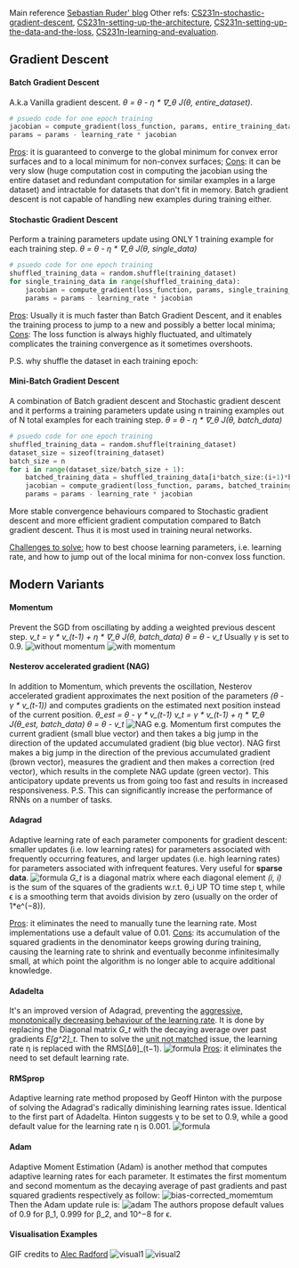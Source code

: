 Main reference [Sebastian Ruder' blog](https://ruder.io/optimizing-gradient-descent/index.html)
Other refs: [CS231n-stochastic-gradient-descent](https://cs231n.github.io/optimization-1/), [CS231n-setting-up-the-architecture](https://cs231n.github.io/neural-networks-1/), [CS231n-setting-up-the-data-and-the-loss](https://cs231n.github.io/neural-networks-2/), [CS231n-learning-and-evaluation](https://cs231n.github.io/neural-networks-3/).

## Gradient Descent
#### Batch Gradient Descent
A.k.a Vanilla gradient descent. 
*θ = θ - η * ∇_θ J(θ, entire_dataset)*.
```python
# psuedo code for one epoch training
jacobian = compute_gradient(loss_function, params, entire_training_dataset)
params = params - learning_rate * jacobian
```

<u>Pros</u>: it is guaranteed to converge to the global minimum for convex error surfaces and to a local minimum for non-convex surfaces;
<u>Cons</u>: it can be very slow (huge computation cost in computing the jacobian using the entire dataset and redundant computation for similar examples in a large dataset) and intractable for datasets that don't fit in memory. Batch gradient descent is not capable of handling new examples during training either.

#### Stochastic Gradient Descent
Perform a training parameters update using ONLY 1 training example for each training step.
*θ = θ - η * ∇_θ J(θ, single_data)*
```python
# psuedo code for one epoch training
shuffled_training_data = random.shuffle(training_dataset)
for single_training_data in range(shuffled_training_data):
    jacobian = compute_gradient(loss_function, params, single_training_data)
    params = params - learning_rate * jacobian
```

<u>Pros</u>: Usually it is much faster than Batch Gradient Descent, and it enables the training process to jump to a new and possibly a better local minima; 
<u>Cons</u>: The loss function is always highly fluctuated, and ultimately complicates the training convergence as it sometimes overshoots.

P.S. why shuffle the dataset in each training epoch:

#### Mini-Batch Gradient Descent
A combination of Batch gradient descent and Stochastic gradient descent and it performs a training parameters update using n training examples out of N total examples for each training step.
*θ = θ - η * ∇_θ J(θ, batch_data)*
```python
# psuedo code for one epoch training
shuffled_training_data = random.shuffle(training_dataset)
dataset_size = sizeof(training_dataset)
batch_size = n
for i in range(dataset_size/batch_size + 1):
    batched_training_data = shuffled_training_data[i*batch_size:(i+1)*batch_size]
    jacobian = compute_gradient(loss_function, params, batched_training_data)
    params = params - learning_rate * jacobian
```

More stable convergence behaviours compared to Stochastic gradient descent and more efficient gradient computation compared to Batch gradient descent. Thus it is most used in training neural networks.

<u>Challenges to solve:</u> how to best choose learning parameters, i.e. learning rate, and how to jump out of the local minima for non-convex loss function.


## Modern Variants

#### Momentum
Prevent the SGD from oscillating by adding a weighted previous descent step.
*v_t = γ * v_(t-1) + η * ∇_θ J(θ, batch_data)*
*θ = θ - v_t*
Usually *γ* is set to 0.9.
![without momentum](./without_momentum.gif)
![with momentum](./with_momentum.gif) 

#### Nesterov accelerated gradient (NAG)
In addition to Momentum, which prevents the oscillation, Nesterov accelerated gradient approximates the next position of the parameters *(θ - γ * v_(t-1))* and computes gradients on the estimated next position instead of the current position.
*θ_est = θ - γ * v_(t-1)*
*v_t = γ * v_(t-1) + η * ∇_θ J(θ_est, batch_data)*
*θ = θ - v_t*
![NAG](./nesterov_update_vector.png)
e.g. 
Momentum first computes the current gradient (small blue vector) and then takes a big jump in the direction of the updated accumulated gradient (big blue vector). 
NAG first makes a big jump in the direction of the previous accumulated gradient (brown vector), measures the gradient and then makes a correction (red vector), which results in the complete NAG update (green vector). This anticipatory update prevents us from going too fast and results in increased responsiveness.
P.S. This can significantly increase the performance of RNNs on a number of tasks.

#### Adagrad
Adaptive learning rate of each parameter components for gradient descent: smaller updates (i.e. low learning rates) for parameters associated with frequently occurring features, and larger updates (i.e. high learning rates) for parameters associated with infrequent features. Very useful for **sparse data**.
![formula](./adagrad.png)
*G_t*  is a diagonal matrix where each diagonal element *(i, i)* is the sum of the squares of the gradients w.r.t. θ_i UP TO time step t, while ϵ is a smoothing term that avoids division by zero (usually on the order of 1*e^(−8)).

<u>Pros</u>: it eliminates the need to manually tune the learning rate. Most implementations use a default value of 0.01.
<u>Cons</u>: its accumulation of the squared gradients in the denominator keeps growing during training, causing the learning rate to shrink and eventually beconme infinitesimally small, at which point the algorithm is no longer able to acquire additional knowledge. 

#### Adadelta
It's an improved version of Adagrad, preventing the <u>aggressive, monotonically decreasing behaviour of the learning rate</u>. It is done by replacing the Diagonal matrix *G_t* with the decaying average over past gradients *E[g^2]_t*. Then to solve the <u>unit not matched</u> issue, the learning rate η is replaced with the RMS[Δθ]_(t−1).
![formula](./adadelta.png)
<u>Pros</u>: it eliminates the need to set default learning rate.

#### RMSprop
Adaptive learning rate method proposed by Geoff Hinton with the purpose of solving the Adagrad's radically diminishing learning rates issue. Identical to the first part of Adadelta.
Hinton suggests γ to be set to 0.9, while a good default value for the learning rate η is 0.001.
![formula](./rmsprop.png)

#### Adam
Adaptive Moment Estimation (Adam) is another method that computes adaptive learning rates for each parameter. 
It estimates the first momentum and second momentum as the decaying average of past gradients and past squared gradients respectively as follow:
![bias-corrected_momemtum](./adam_momentum.png)
Then the Adam update rule is:
![adam](./adam.png)
The authors propose default values of 0.9 for β_1, 0.999 for β_2, and 10^−8 for ϵ.

<!-- #### AdaMax -->

<!-- #### Nadam -->

<!-- #### AMSGradMomentum -->

#### Visualisation Examples
GIF credits to [Alec Radford](https://twitter.com/alecrad)
![visual1](./optimiser_1.gif)
![visual2](./optimiser_2.gif)